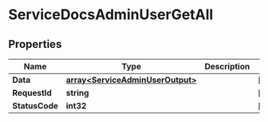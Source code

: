 

# ServiceDocsAdminUserGetAll


## Properties

| Name | Type | Description | Notes |
|------------ | ------------- | ------------- | -------------|
|**Data** | [**array&lt;ServiceAdminUserOutput&gt;**](ServiceAdminUserOutput.md) |  |  [optional] |
|**RequestId** | **string** |  |  [optional] |
|**StatusCode** | **int32** |  |  [optional] |




